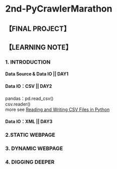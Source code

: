 # 2nd-PyCrawlerMarathon
## 【FINAL PROJECT】

## 【LEARNING NOTE】
### 1. INTRODUCTION
#### Data Source & Data IO || DAY1 
#### Data IO：CSV || DAY2
pandas：pd.read_csv()  
csv.reader()  
more see [Reading and Writing CSV Files in Python](https://realpython.com/python-csv/)
#### Data IO：XML || DAY3

### 2.STATIC WEBPAGE

### 3. DYNAMIC WEBPAGE

### 4. DIGGING DEEPER
